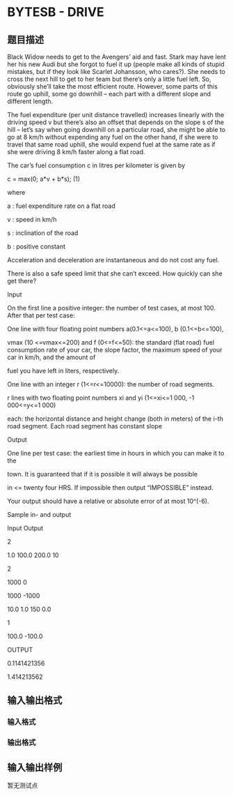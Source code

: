 # BYTESB - DRIVE

## 题目描述

Black Widow needs to get to the Avengers’ aid and fast. Stark may have lent her his new Audi but she forgot to fuel it up (people make all kinds of stupid mistakes, but if they look like Scarlet Johansson, who cares?). She needs to cross the next hill to get to her team but there’s only a little fuel left. So, obviously she’ll take the most efficient route. However, some parts of this route go uphill, some go downhill – each part with a different slope and different length.

The fuel expenditure (per unit distance travelled) increases linearly with the driving speed v but there’s also an offset that depends on the slope s of the hill – let’s say when going downhill on a particular road, she might be able to go at 8 km/h without expending any fuel on the other hand, if she were to travel that same road uphill, she would expend fuel at the same rate as if she were driving 8 km/h faster along a flat road.

The car’s fuel consumption c in litres per kilometer is given by

c = max(0; a\*v + b\*s); (1)

where

a : fuel expenditure rate on a flat road

v : speed in km/h

s : inclination of the road

b : positive constant

Acceleration and deceleration are instantaneous and do not cost any fuel.

There is also a safe speed limit that she can’t exceed. How quickly can she get there?

Input

On the first line a positive integer: the number of test cases, at most 100. After that per test case:

One line with four floating point numbers a(0.1<=a<=100), b (0.1<=b<=100),

vmax (10 <=vmax<=200) and f (0<=f<=50): the standard (flat road) fuel consumption rate of your car, the slope factor, the maximum speed of your car in km/h, and the amount of

fuel you have left in liters, respectively.

One line with an integer r (1<=r<=10000): the number of road segments.

r lines with two floating point numbers xi and yi (1<=xi<=1 000, -1 000<=y<=1 000)

each: the horizontal distance and height change (both in meters) of the i-th road segment. Each road segment has constant slope

Output

One line per test case: the earliest time in hours in which you can make it to the

town. It is guaranteed that if it is possible it will always be possible

in <= twenty four HRS. If impossible then output “IMPOSSIBLE” instead.

Your output should have a relative or absolute error of at most 10^(-6).

Sample in- and output

Input Output

2

1.0 100.0 200.0 10

2

1000 0

1000 -1000

10.0 1.0 150 0.0

1

100.0 -100.0

OUTPUT

0.1141421356

1.414213562

## 输入输出格式

### 输入格式

### 输出格式

## 输入输出样例

暂无测试点

